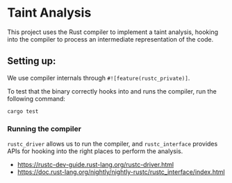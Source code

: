 # Taint Analysis

This project uses the Rust compiler to implement a taint analysis, hooking into the compiler to process an intermediate representation of the code.

## Setting up:

We use compiler internals through `#![feature(rustc_private)]`.

To test that the binary correctly hooks into and runs the compiler, run the following command:
```
cargo test
```

### Running the compiler

`rustc_driver` allows us to run the compiler, and `rustc_interface` provides APIs for hooking into the right places to perform the analysis.

- https://rustc-dev-guide.rust-lang.org/rustc-driver.html
- https://doc.rust-lang.org/nightly/nightly-rustc/rustc_interface/index.html